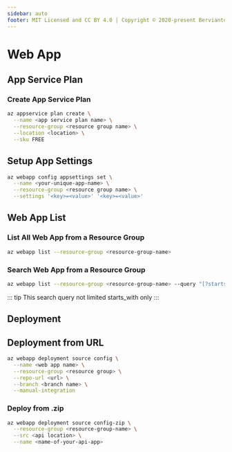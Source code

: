 ```yaml
---
sidebar: auto
footer: MIT Licensed and CC BY 4.0 | Copyright © 2020-present Bervianto Leo Pratama
---
```


# Web App

## App Service Plan

### Create App Service Plan

```bash
az appservice plan create \
  --name <app service plan name> \
  --resource-group <resource group name> \
  --location <location> \
  --sku FREE
```

## Setup App Settings

```bash
az webapp config appsettings set \
  --name <your-unique-app-name> \
  --resource-group <resource group name> \
  --settings '<key>=<value>' '<key>=<value>'
```

## Web App List

### List All Web App from a Resource Group

```bash
az webapp list --resource-group <resource-group-name>
```

### Search Web App from a Resource Group

```bash
az webapp list --resource-group <resource-group-name> --query "[?starts_with(name, 'api')]"
```

::: tip
This search query not limited starts_with only
:::


## Deployment

## Deployment from URL

```bash
az webapp deployment source config \
  --name <web app name> \
  --resource-group <resource group> \
  --repo-url <url> \
  --branch <branch name> \
  --manual-integration
```

### Deploy from .zip

```bash
az webapp deployment source config-zip \
  --resource-group <resource-group-name> \
  --src <api location> \
  --name <name-of-your-api-app>
```